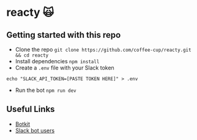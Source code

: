 # reacty 🙀

## Getting started with this repo

- Clone the repo `git clone https://github.com/coffee-cup/reacty.git && cd reacty`
- Install dependencies `npm install`
- Create a `.env` file with your Slack token

`echo "SLACK_API_TOKEN=[PASTE TOKEN HERE]" > .env`

- Run the bot `npm run dev`

## Useful Links

- [Botkit](https://github.com/howdyai/botkit)
- [Slack bot users](https://api.slack.com/bot-users)
